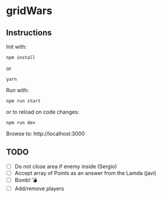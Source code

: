 # gridWars

## Instructions

Init with:

`npm install`

or 

`yarn`

Run with:

`npm run start`

or to reload on code changes:

`npm run dev`


Browse to: http://localhost:3000

## TODO

- [ ] Do not close area if enemy inside (Sergio)
- [ ] Accept array of Points as an answer from the Lamda (javi)
- [ ] Bomb! 💣
- [ ] Add/remove players
